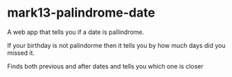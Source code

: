 # mark13-palindrome-date
A web app that tells you if a date is pallindrome.

If your birthday is not palindorme then it tells you by how much days did you missed it.

Finds both previous and after dates and tells you which one is closer
